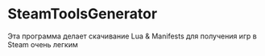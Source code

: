 # SteamToolsGenerator
Эта программа делает скачивание Lua & Manifests для получения игр в Steam очень легким

